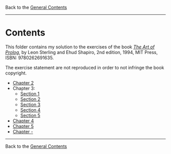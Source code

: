 Back to the [General Contents](../../README.md)

---

# Contents

This folder contains my solution to the exercises of the book [_The Art of
Prolog_](https://mitpress.mit.edu/9780262691635/the-art-of-prolog/), by Leon
Sterling and Ehud Shapiro, 2nd edition, 1994, MIT Press, ISBN: 9780262691635.

The exercise statement are not reproduced in order to not infringe the book
copyright.

* [Chapter 2](exercises-2.md)
* Chapter 3:
  * [Section 1](exercises-3.1.md)
  * [Section 2](exercises-3.2.md)
  * [Section 3](exercises-3.3.md)
  * [Section 4](exercises-3.4.md)
  * [Section 5](exercises-3.5.md)
* [Chapter 4](exercises-4.md)
* [Chapter 5](exercises-5.md)
* [Chapter -](exercises-6.md)

---
Back to the [General Contents](../README.md)
